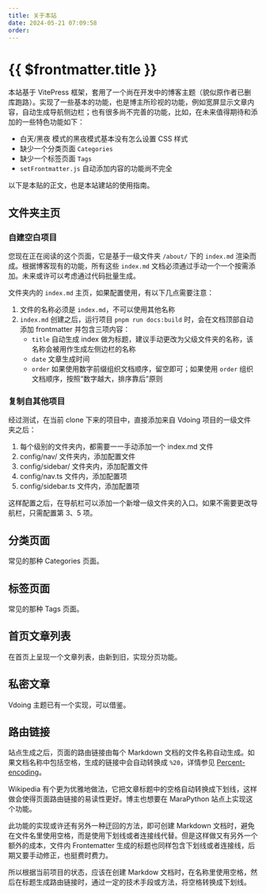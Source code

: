 ```yaml
---
title: 关于本站
date: 2024-05-21 07:09:58
order:
---
```


# {{ $frontmatter.title }}

本站基于 VitePress 框架，套用了一个尚在开发中的博客主题（貌似原作者已删库跑路）。实现了一些基本的功能，也是博主所珍视的功能，例如宽屏显示文章内容，自动生成导航侧边栏；也有很多尚不完善的功能，比如，在未来值得期待和添加的一些特色功能如下：

- 白天/黑夜 模式的黑夜模式基本没有怎么设置 CSS 样式
- 缺少一个分类页面 `Categories`
- 缺少一个标签页面 `Tags`
- `setFrontmatter.js` 自动添加内容的功能尚不完全

以下是本贴的正文，也是本站建站的使用指南。

## 文件夹主页

### 自建空白项目

您现在正在阅读的这个页面，它是基于一级文件夹 `/about/` 下的 `index.md` 渲染而成。根据博客现有的功能，所有这些 `index.md` 文档必须通过手动一个一个按需添加。未来或许可以考虑通过代码批量生成。

文件夹内的 `index.md` 主页，如果配置使用，有以下几点需要注意：

1. 文件的名称必须是 `index.md`，不可以使用其他名称
2. `index.md` 创建之后，运行项目 `pnpm run docs:build` 时，会在文档顶部自动添加 frontmatter 并包含三项内容：
   - `title` 自动生成 index 做为标题，建议手动更改为父级文件夹的名称，该名称会被用作生成左侧边栏的名称
   - `date` 文章生成时间
   - `order` 如果使用数字前缀组织文档顺序，留空即可；如果使用 `order` 组织文档顺序，按照“数字越大，排序靠后”原则

### 复制自其他项目

经过测试，在当前 clone 下来的项目中，直接添加来自 Vdoing 项目的一级文件夹之后：

1. 每个级别的文件夹内，都需要一一手动添加一个 index.md 文件
2. config/nav/ 文件夹内，添加配置文件
3. config/sidebar/ 文件夹内，添加配置文件
4. config/nav.ts 文件内，添加配置项
5. config/sidebar.ts 文件内，添加配置项

这样配置之后，在导航栏可以添加一个新增一级文件夹的入口。如果不需要更改导航栏，只需配置第 3、5 项。

## 分类页面

常见的那种 Categories 页面。

## 标签页面

常见的那种 Tags 页面。

## 首页文章列表

在首页上呈现一个文章列表，由新到旧，实现分页功能。

## 私密文章

Vdoing 主题已有一个实现，可以借鉴。

## 路由链接

站点生成之后，页面的路由链接由每个 Markdown 文档的文件名称自动生成。如果文档名称中包括空格，生成的链接中会自动转换成 `%20`，详情参见 [Percent-encoding](https://en.wikipedia.org/wiki/Percent-encoding)。

Wikipedia 有个更为优雅地做法，它把文章标题中的空格自动转换成下划线，这样做会使得页面路由链接的易读性更好。博主也想要在 MaraPython 站点上实现这个功能。

此功能的实现或许还有另外一种迂回的方法，即可创建 Markdown 文档时，避免在文件名里使用空格，而是使用下划线或者连接线代替。但是这样做又有另外一个额外的成本，文件内 Frontematter 生成的标题也同样包含下划线或者连接线，后期又要手动修正，也挺费时费力。

所以根据当前项目的状态，应该在创建 Markdow 文档时，在名称里使用空格，然后在标题生成路由链接时，通过一定的技术手段或方法，将空格转换成下划线。
